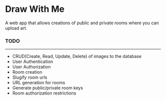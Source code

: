 Draw With Me
======
A web app that allows creations of public and private rooms where you can upload art.  

### TODO
--------
* CRUD(Create, Read, Update, Delete) of images to the database
* User Authentication
* User Authorization
* Room creation
* Slugify room urls
* URL generation for rooms
* Generate public/private room keys
* Room authorization restrictions
